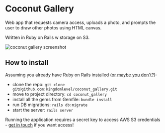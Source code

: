 # Coconut Gallery

Web app that requests camera access, uploads a photo, and prompts the user to draw other photos using HTML canvas.

Written in Ruby on Rails w storage on S3.

![coconut gallery screenshot](https://i.imgur.com/0mgtmda.png)

## How to install
Assuming you already have Ruby on Rails installed ([or maybe you don't?](http://installrails.com/)):

* clone the repo: `git clone git@github.com:kingdomlevel/coconut_gallery.git`
* move to project directory: `cd coconut_gallery`
* install all the gems from Gemfile: `bundle install`
* run DB migrations: `rails db:migrate`
* start the server: `rails server`

Running the application requires a secret key to access AWS S3 credentials - [get in touch](mailto:niall@shamgate.co) if you want access!